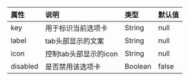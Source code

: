 | 属性           | 说明                       | 类型     |        默认值                                          |
|:--------------|:--------------------------|:--------|:-----------------------------------------------------|
| key          |  用于标识当前选项卡 | String  |        null              |
| label          | tab头部显示的文案 | String   |                     null                        |
| icon        | 控制tab头部显示的icon | String   |                     null                        |
| disabled          | 是否禁用该选项卡 | Boolean   |                     false                        |